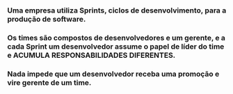 ### Uma empresa utiliza Sprints, ciclos de desenvolvimento, para a produção de software.
### Os times são compostos de desenvolvedores e um gerente, e a cada Sprint um desenvolvedor assume o papel de líder do time e ACUMULA RESPONSABILIDADES DIFERENTES.
### Nada impede que um desenvolvedor receba uma promoção e vire gerente de um time.